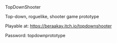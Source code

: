TopDownShooter

Top-down, roguelike, shooter game prototype

Playable at: 
https://beraakay.itch.io/topdownshooter

Password: topdownprototype
